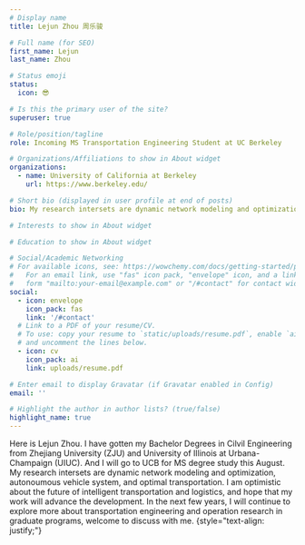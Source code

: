 ```yaml
---
# Display name
title: Lejun Zhou 周乐骏

# Full name (for SEO)
first_name: Lejun
last_name: Zhou

# Status emoji
status:
  icon: 😎

# Is this the primary user of the site?
superuser: true

# Role/position/tagline
role: Incoming MS Transportation Engineering Student at UC Berkeley

# Organizations/Affiliations to show in About widget
organizations:
  - name: University of California at Berkeley
    url: https://www.berkeley.edu/

# Short bio (displayed in user profile at end of posts)
bio: My research intersets are dynamic network modeling and optimization, autonoumous vehicle system, and optimal transportation.

# Interests to show in About widget

# Education to show in About widget

# Social/Academic Networking
# For available icons, see: https://wowchemy.com/docs/getting-started/page-builder/#icons
#   For an email link, use "fas" icon pack, "envelope" icon, and a link in the
#   form "mailto:your-email@example.com" or "/#contact" for contact widget.
social:
  - icon: envelope
    icon_pack: fas
    link: '/#contact'
  # Link to a PDF of your resume/CV.
  # To use: copy your resume to `static/uploads/resume.pdf`, enable `ai` icons in `params.yaml`,
  # and uncomment the lines below.
  - icon: cv
    icon_pack: ai
    link: uploads/resume.pdf

# Enter email to display Gravatar (if Gravatar enabled in Config)
email: ''

# Highlight the author in author lists? (true/false)
highlight_name: true
---
```


Here is Lejun Zhou. I have gotten my Bachelor Degrees in Cilvil Engineering from Zhejiang University (ZJU) and University of Illinois at Urbana-Champaign (UIUC). And I will go to UCB for MS degree study this August. My research intersets are dynamic network modeling and optimization, autonoumous vehicle system, and optimal transportation. I am optimistic about the future of intelligent transportation and logistics, and hope that my work will advance the development. In the next few years, I will continue to explore more about transportation engineering and operation research in graduate programs, welcome to discuss with me.
{style="text-align: justify;"}
